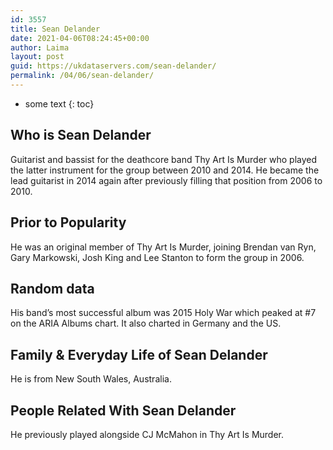 ```yaml
---
id: 3557
title: Sean Delander
date: 2021-04-06T08:24:45+00:00
author: Laima
layout: post
guid: https://ukdataservers.com/sean-delander/
permalink: /04/06/sean-delander/
---
```


* some text
{: toc}


## Who is Sean Delander
                  
                  
                  
Guitarist and bassist for the deathcore band Thy Art Is Murder who played the latter instrument for the group between 2010 and 2014. He became the lead guitarist in 2014 again after previously filling that position from 2006 to 2010.
                  
              
            
              
            
                
                
                
## Prior to Popularity
                  
                  
                  
He was an original member of Thy Art Is Murder, joining Brendan van Ryn, Gary Markowski, Josh King and Lee Stanton to form the group in 2006.
                  
              
            
              
            
                
                
                
## Random data
                  
                  
                  
His band&#8217;s most successful album was 2015 Holy War which peaked at #7 on the ARIA Albums chart. It also charted in Germany and the US.
                  
              
            
              
            
                
                
                
## Family & Everyday Life of Sean Delander
                  
                  
                  
He is from New South Wales, Australia.
                  
              
            
              
            
                
                
                
## People Related With Sean Delander
                  
                  
                  
He previously played alongside CJ McMahon in Thy Art Is Murder.
                  
              
            
              
            
                
              
            
              
              
            
            
              
            
          
          
          